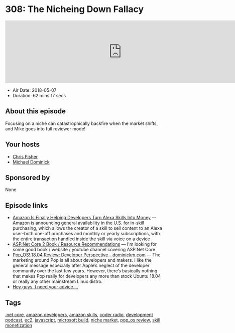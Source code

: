 # 308: The Nicheing Down Fallacy

<iframe src="https://player.fireside.fm/v2/MLf2ZzhC+4smOK4jv?theme=dark" width="740" height="200" frameborder="0" scrolling="no"></iframe>

* Air Date: 2018-05-07
* Duration: 62 mins 17 secs

## About this episode

Focusing on a niche can catastrophically backfire when the market shifts, and Mike goes into full reviewer mode!

## Your hosts
* [Chris Fisher](https://coder.show/hosts/chrislas)
* [Michael Dominick](https://coder.show/hosts/michael)

## Sponsored by

None



## Episode links

  * [Amazon Is Finally Helping Developers Turn Alexa Skills Into Money](https://www.fastcompany.com/40565086/amazon-is-finally-helping-developers-turn-alexa-skills-into-money "Amazon Is Finally Helping Developers Turn Alexa Skills Into Money") — Amazon is announcing general availability in the U.S. for in-skill purchasing, which allows the creator of a skill to sell content to an Alexa user–both one-off purchases and monthly or yearly subscriptions, with the entire transaction handled inside the skill via voice on a device
  * [ASP.Net Core 2 Book / Resource Recommendations](https://www.reddit.com/r/CoderRadio/comments/8h80gr/aspnet_core_2_book_resource_recommendations/?st=jgtz3mt4&sh=9c7a8e1e "ASP.Net Core 2 Book / Resource Recommendations") — I'm looking for some good book / website / youtube channel covering ASP.Net Core
  * [Pop_OS! 18.04 Review: Developer Perspective - dominickm.com](http://dominickm.com/pop_os-18-04-review-developer-perspective/ "Pop_OS! 18.04 Review: Developer Perspective - dominickm.com") — The marketing around Pop is all about developers and makers. I like the general message especially after Apple’s neglect of the developer community over the last few years. However, there’s basically nothing that makes Pop really for developers any more than stock Ubuntu 18.04 or really any other mainstream Linux distro.
  * [Hey guys, I need your advice....](https://pastebin.com/3mj6s5q4 "Hey guys, I need your advice....")



## Tags

[.net core](https://coder.show/tags/.net%20core), [amazon developers](https://coder.show/tags/amazon%20developers), [amazon skills](https://coder.show/tags/amazon%20skills), [coder radio](https://coder.show/tags/coder%20radio), [development podcast](https://coder.show/tags/development%20podcast), [ec2](https://coder.show/tags/ec2), [javascript](https://coder.show/tags/javascript), [microsoft build](https://coder.show/tags/microsoft%20build), [niche market](https://coder.show/tags/niche%20market), [pop_os review](https://coder.show/tags/pop_os%20review), [skill monetization](https://coder.show/tags/skill%20monetization)